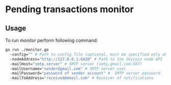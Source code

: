 # Pending transactions monitor
## Usage
To run monitor perform following command:
```sh
go run ./monitor.go
  -config="" # Path to config file (optional, must be specified only when a config file is used)
  -nodeAddress="http://127.0.0.1:6420" # Path to the Skycoin node API
  -mailHost="smtp.server" # SMTP server (smtp.gmail.com:587)
  -mailUsername="sender@gmail.com" # SMTP server user
  -mailPassword="password of sender account" #  SMTP server password
  -mailToAddress="received@email.com" # Receiver of notifications
```